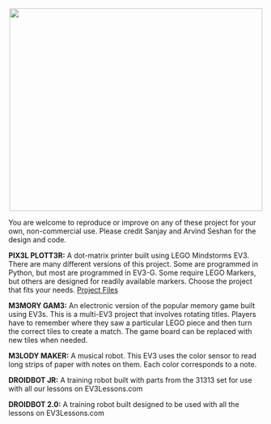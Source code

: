<!--# Seshan Brothers' Projects
This site is devoted to projects by the Seshan Brothers. 
-->
<center><img height="400" width="500" src="HolidayPlott3r.JPG"></center>

You are welcome to reproduce or improve on any of these project for your own, non-commercial use.  Please credit Sanjay and Arvind Seshan for the design and code.

**PIX3L PLOTT3R:** A dot-matrix printer built using LEGO Mindstorms EV3. There are many different versions of this project. Some are programmed in Python, but most are programmed in EV3-G. Some require LEGO Markers, but others are designed for readily available markers. Choose the project that fits your needs.  <a href="https://github.com/seshanbrothers/projects/tree/master/PIX3LPLOTT3R"> Project Files </a>

**M3MORY GAM3:** An electronic version of the popular memory game built using EV3s. This is a multi-EV3 project that involves rotating titles. Players have to remember where they saw a particular LEGO piece and then turn the correct tiles to create a match. The game board can be replaced with new tiles when needed.

**M3LODY MAKER:** A musical robot. This EV3 uses the color sensor to read long strips of paper with notes on them. Each color corresponds to a note.

**DROIDBOT JR:** A training robot built with parts from the 31313 set for use with all our lessons on EV3Lessons.com

**DROIDBOT 2.0:** A training robot built designed to be used with all the lessons on EV3Lessons.com
